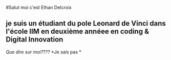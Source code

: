 #Salut moi c'est Ethan Delcroix
## je suis un étudiant du pole Leonard de Vinci dans l'école IIM en deuxième annéee en coding & Digital Innovation
*Que dire sur moi????*
*Je sais pas *
